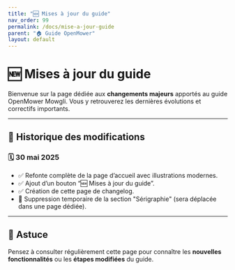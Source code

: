 ```yaml
---
title: "🆕 Mises à jour du guide"
nav_order: 99
permalink: /docs/mise-a-jour-guide
parent: "🏠 Guide OpenMower"
layout: default
---
```


# 🆕 Mises à jour du guide

Bienvenue sur la page dédiée aux **changements majeurs** apportés au guide OpenMower Mowgli. Vous y retrouverez les dernières évolutions et correctifs importants.

---

## 🔄 Historique des modifications

### 🗓️ 30 mai 2025

- ✅ Refonte complète de la page d’accueil avec illustrations modernes.
- ✅ Ajout d’un bouton “🆕 Mises à jour du guide”.
- ✅ Création de cette page de changelog.
- 🔁 Suppression temporaire de la section "Sérigraphie" (sera déplacée dans une page dédiée).

---

## 🧠 Astuce

Pensez à consulter régulièrement cette page pour connaître les **nouvelles fonctionnalités** ou les **étapes modifiées** du guide.
